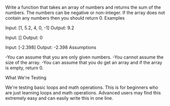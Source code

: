 Write a function that takes an array of numbers and returns the sum of the numbers. The numbers can be negative or non-integer. If the array does not contain any numbers then you should return 0.
Examples

Input: [1, 5.2, 4, 0, -1]
Output: 9.2

Input: []
Output: 0

Input: [-2.398]
Output: -2.398
Assumptions

   -You can assume that you are only given numbers.
   -You cannot assume the size of the array.
   -You can assume that you do get an array and if the array is empty, return 0.

What We're Testing

We're testing basic loops and math operations. This is for beginners who are just learning loops and math operations.
Advanced users may find this extremely easy and can easily write this in one line.

